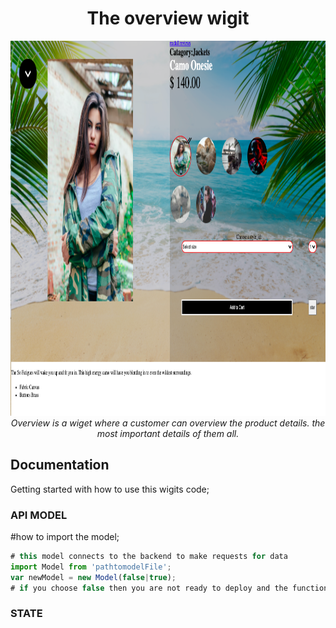 <h1 align="center"> The overview wigit</h1>

<p align="center">
  <img src="./overview.png" alt="overviewimg" width="800px" height="600px"/>
  <br>
  <i>Overview is a wiget where a customer can overview the product details. the most important details of them all.
  </i>
  <br>
</p>

## Documentation
Getting started with how to use this wigits code;


### API MODEL

#how to import the model;

```javascript
# this model connects to the backend to make requests for data
import Model from 'pathtomodelFile';
var newModel = new Model(false|true);
# if you choose false then you are not ready to deploy and the functionality may be slightly diffrent.

```

### STATE



